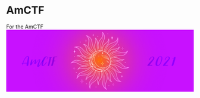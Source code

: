 # AmCTF
For the AmCTF
![AmCTF Banner](https://github.com/Memeklos/AmCTF/blob/main/amctf2021_githubbanner.jpg)
